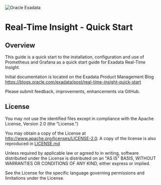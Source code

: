 ![Oracle Exadata](../../docs/Oracle_Exadata_cmyk.png)

# Real-Time Insight - Quick Start

## Overview

This guide is a quick start to the installation, configuration and use of Prometheus and Grafana as a quick start guide for Exadata Real-Time Insight.

Initial documentation is located on the Exadata Product Management Blog https://blogs.oracle.com/exadata/post/real-time-insight-quick-start

Please submit feedback, improvements, enhancements via GitHub.

## License

You may not use the identified files except in compliance with the
Apache License, Version 2.0 (the "License.")

You may obtain a copy of the License at
http://www.apache.org/licenses/LICENSE-2.0. A copy of the license is
also reproduced in [LICENSE.md](./LICENSE.md)

Unless required by applicable law or agreed to in writing, software
distributed under the License is distributed on an "AS IS" BASIS,
WITHOUT WARRANTIES OR CONDITIONS OF ANY KIND, either express or
implied.

See the License for the specific language governing permissions and
limitations under the License.

